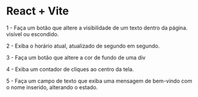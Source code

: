 # React + Vite

1 - Faça um botão que altere a visibilidade de um texto dentro da página. visível ou escondido.

2 - Exiba o horário atual, atualizado de segundo em segundo.

3 - Faça um botão que altere a cor de fundo de uma div 

4 - Exiba um contador de cliques ao centro da tela.

5 - Faça um campo de texto que exiba uma mensagem de bem-vindo com o nome inserido, alterando o estado.
